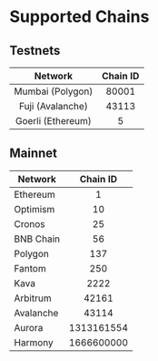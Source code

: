 # Supported Chains

## Testnets

|      Network      | Chain ID |
| :---------------: | :------: |
|  Mumbai (Polygon) |   80001  |
|  Fuji (Avalanche) |   43113  |
| Goerli (Ethereum) |     5    |

## Mainnet

| Network   |  Chain ID  |
| --------- | :--------: |
| Ethereum  |      1     |
| Optimism  |     10     |
| Cronos    |     25     |
| BNB Chain |     56     |
| Polygon   |     137    |
| Fantom    |     250    |
| Kava      |    2222    |
| Arbitrum  |    42161   |
| Avalanche |    43114   |
| Aurora    | 1313161554 |
| Harmony   | 1666600000 |
